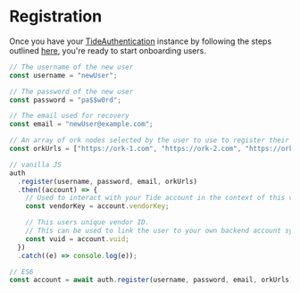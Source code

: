 # Registration

Once you have your [TideAuthentication](linkToAPI) instance by following the steps outlined [here](linkToAPI), you're ready to start onboarding users.

```javascript
// The username of the new user
const username = "newUser";

// The password of the new user
const password = "pa$$w0rd";

// The email used for recovery
const email = "newUser@example.com";

// An array of ork nodes selected by the user to use to register their account
const orkUrls = ["https://ork-1.com", "https://ork-2.com", "https://ork-3.com"];

// vanilla JS
auth
  .register(username, password, email, orkUrls)
  .then((account) => {
    // Used to interact with your Tide account in the context of this vendor
    const vendorKey = account.vendorKey;

    // This users unique vendor ID.
    // This can be used to link the user to your own backend account system.
    const vuid = account.vuid;
  })
  .catch((e) => console.log(e));

// ES6
const account = await auth.register(username, password, email, orkUrls);
```
